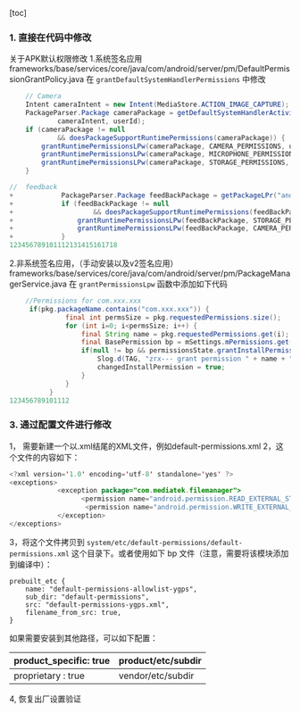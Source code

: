[toc]

### 1. 直接在代码中修改

关于APK默认权限修改
1.系统签名应用
frameworks/base/services/core/java/com/android/server/pm/DefaultPermissionGrantPolicy.java
在 `grantDefaultSystemHandlerPermissions` 中修改

```java
    // Camera
    Intent cameraIntent = new Intent(MediaStore.ACTION_IMAGE_CAPTURE);
    PackageParser.Package cameraPackage = getDefaultSystemHandlerActivityPackageLPr(
            cameraIntent, userId);
    if (cameraPackage != null
            && doesPackageSupportRuntimePermissions(cameraPackage)) {
        grantRuntimePermissionsLPw(cameraPackage, CAMERA_PERMISSIONS, userId);
        grantRuntimePermissionsLPw(cameraPackage, MICROPHONE_PERMISSIONS, userId);
        grantRuntimePermissionsLPw(cameraPackage, STORAGE_PERMISSIONS, userId);
    }

//  feedback
+            PackageParser.Package feedBackPackage = getPackageLPr("android.com.feedback");
+            if (feedBackPackage != null
+                    && doesPackageSupportRuntimePermissions(feedBackPackage)) {
+                grantRuntimePermissionsLPw(feedBackPackage, STORAGE_PERMISSIONS, userId);
+                grantRuntimePermissionsLPw(feedBackPackage, CAMERA_PERMISSIONS, userId);
+            } 
123456789101112131415161718
```

2.非系统签名应用，（手动安装以及v2签名应用）
frameworks/base/services/core/java/com/android/server/pm/PackageManagerService.java
在 `grantPermissionsLpw` 函数中添加如下代码

```java
    //Permissions for com.xxx.xxx
     if(pkg.packageName.contains("com.xxx.xxx")) {
              final int permsSize = pkg.requestedPermissions.size();
              for (int i=0; i<permsSize; i++) {
                  final String name = pkg.requestedPermissions.get(i);
                  final BasePermission bp = mSettings.mPermissions.get(name);
                  if(null != bp && permissionsState.grantInstallPermission(bp) != PermissionsState.PERMISSION_OPERATION_FAILURE) {
                      Slog.d(TAG, "zrx--- grant permission " + name + " to package " + pkg.packageName);
                      changedInstallPermission = true;
                  }
              }
          } 
123456789101112
```

### 3. 通过配置文件进行修改
1， 需要新建一个以.xml结尾的XML文件，例如default-permissions.xml
2，这个文件的内容如下：

```java
<?xml version='1.0' encoding='utf-8' standalone='yes' ?>
<exceptions>
            <exception package="com.mediatek.filemanager">
                  <permission name="android.permission.READ_EXTERNAL_STORAGE" fixed="true"/>
                   <permission name="android.permission.WRITE_EXTERNAL_STORAGE" fixed="true"/>
            </exception>
</exceptions>
```

3，将这个文件拷贝到 `system/etc/default-permissions/default-permissions.xml` 这个目录下。或者使用如下 bp 文件（注意，需要将该模块添加到编译中）：

```bp
prebuilt_etc {
    name: "default-permissions-allowlist-ygps",
    sub_dir: "default-permissions",
    src: "default-permissions-ygps.xml",
    filename_from_src: true,
}

```

如果需要安装到其他路径，可以如下配置：

| product_specific: true | product/etc/subdir |
| ---------------------- | ------------------ |
| proprietary : true     | vendor/etc/subdir  |

4, 恢复出厂设置验证